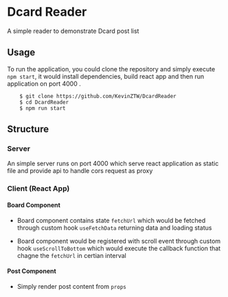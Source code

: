 # Dcard Reader

A simple reader to demonstrate Dcard post list

## Usage

To run the application, you could clone the repository and simply execute `npm start`, it would install dependencies, build react app and then run application on port 4000 .

```
	$ git clone https://github.com/KevinZTW/DcardReader
	$ cd DcardReader
	$ npm run start
```

## Structure

### Server

An simple server runs on port 4000 which serve react application as static file and provide api to handle cors request as proxy

### Client (React App)

#### Board Component

- Board component contains state `fetchUrl` which would be fetched through custom hook `useFetchData` returning data and loading status

- Board component would be registered with scroll event through custom hook `useScrollToBottom` which would execute the callback function that chagne the `fetchUrl` in certian interval

#### Post Component

- Simply render post content from `props`
